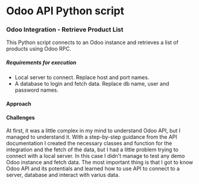 # Odoo API Python script

### Odoo Integration - Retrieve Product List

This Python script connects to an Odoo instance and
retrieves a list of products using Odoo RPC.

##### Requirements for execution

- Local server to connect. Replace host and port names.
- A database to login and fetch data. Replace db name, user and password names. 


#### Approach


####  Challenges
At first, it was a little complex in my mind to understand Odoo API, but I managed to understand it.
With a step-by-step guidance from the API documentation I created the necessary classes and function for the integration and the fetch of the data, but I had a little problem trying to connect with a local server.
In this case I didn't manage to test any demo Odoo instance and fetch data.
The most important thing is that I got to know Odoo API and its potentials and learned how to use API to connect to a server, database and interact with varius data.